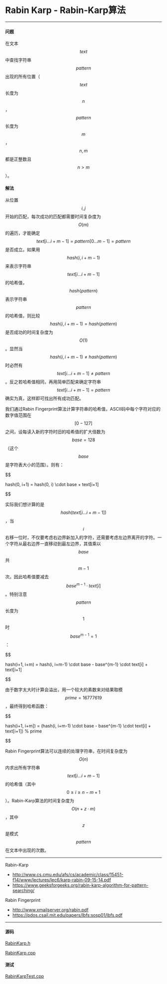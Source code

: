 <script type="text/javascript" src="https://cdnjs.cloudflare.com/ajax/libs/mathjax/2.7.1/MathJax.js?config=TeX-AMS-MML_HTMLorMML"></script>

# Rabin Karp - Rabin-Karp算法

--------

#### 问题

在文本$$ text $$中查找字符串$$ pattern $$出现的所有位置（$$ text $$长度为$$ n $$，$$ pattern $$长度为$$ m $$，$$ n, m $$都是正整数且$$ n \gt m $$）。

#### 解法

从位置$$ i, j $$开始的匹配，每次成功的匹配都需要时间复杂度为$$ O(m) $$的遍历，才能确定$$ text[i \dots i+m-1] = pattern[0 \dots m-1] = pattern $$是否成立。如果用$$ hash(i, i+m-1) $$来表示字符串$$ text[i \dots i+m-1] $$的哈希值，$$ hash(pattern) $$表示字符串$$ pattern $$的哈希值，则比较$$ hash(i, i+m-1) = hash(pattern) $$是否成功的时间复杂度为$$ O(1) $$。显然当$$ hash(i, i+m-1) \ne hash(pattern) $$时必然有$$ text[i \dots i+m-1] \ne pattern $$。反之若哈希值相同，再用简单匹配来确定字符串$$ text[i \dots i+m-1] = pattern $$确实为真，这样即可找出所有成功匹配。

我们通过Rabin Fingerprint算法计算字符串的哈希值，ASCII码中每个字符对应的数字值范围在$$ [0 - 127] $$之间，设每读入新的字符时旧的哈希值的扩大倍数为$$ base = 128 $$（这个$$ base $$是字符表大小的范围）。则有：

$$

hash(0, i+1) = hash(0, i) \cdot base + text[i+1]

$$

实际我们想计算的是$$ hash(text[i \dots i+m-1]) $$，当$$ i $$右移一位时，不仅要考虑右边界新加入的字符，还需要考虑左边界离开的字符。一个字符从最右边界一直移动到最左边界，其值乘以$$ base $$共$$ m-1 $$次。因此哈希值要减去$$ base^{m-1} \cdot text[i] $$。特别注意$$ pattern $$长度为$$ 1 $$时$$ base^{m-1} = 1 $$：

$$

hash(i+1, i+m) = hash(i, i+m-1) \cdot base - base^{m-1} \cdot text[i] + text[i+1]

$$

由于数字太大时计算会溢出，用一个较大的素数来对结果取模$$ prime = 16777619 $$，最终得到哈希函数：

$$

hash(i+1, i+m]) = (hash(i, i+m-1) \cdot base - base^{m-1} \cdot text[i] + text[i+1]) % prime

$$


Rabin Fingerprint算法可以连续的处理字符串，在时间复杂度为$$ O(n) $$内求出所有字符串$$ text[i \dots i+m-1] $$的哈希值（其中$$ 0 \ge i \ge n-m+1 $$）。Rabin-Karp算法的时间复杂度为$$ O(n + z \cdot m) $$，其中$$ z $$是模式$$ pattern $$在文本中出现的次数。

--------

Rabin-Karp

* http://www.cs.cmu.edu/afs/cs/academic/class/15451-f14/www/lectures/lec6/karp-rabin-09-15-14.pdf
* https://www.geeksforgeeks.org/rabin-karp-algorithm-for-pattern-searching/

Rabin Fingerprint

* http://www.xmailserver.org/rabin.pdf
* https://pdos.csail.mit.edu/papers/lbfs:sosp01/lbfs.pdf

--------

#### 源码

[RabinKarp.h](https://github.com/linrongbin16/Way-to-Algorithm/blob/master/src/TextMatch/RabinKarp.h)

[RabinKarp.cpp](https://github.com/linrongbin16/Way-to-Algorithm/blob/master/src/TextMatch/RabinKarp.cpp)

#### 测试

[RabinKarpTest.cpp](https://github.com/linrongbin16/Way-to-Algorithm/blob/master/src/TextMatch/RabinKarpTest.cpp)
